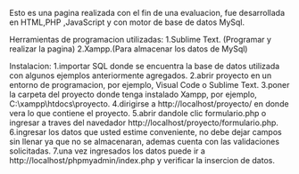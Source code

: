 Esto es una pagina realizada con el fin de una evaluacion, fue desarrollada en HTML,PHP ,JavaScript y con motor de base de datos MySql.

Herramientas de programacion utilizadas:
1.Sublime Text. (Programar y realizar la pagina)
2.Xampp.(Para almacenar los datos de MySql)

Instalacion:
1.importar SQL donde se encuentra la base de datos utilizada con algunos ejemplos anteriormente agregados.
2.abrir proyecto en un entorno de programacion, por ejemplo, Visual Code o Sublime Text.
3.poner la carpeta del proyecto donde tenga instalado Xampp, por ejemplo, C:\xampp\htdocs\proyecto.
4.dirigirse a http://localhost/proyecto/ en donde vera lo que contiene el proyecto.
5.abrir dandole clic formulario.php o ingresar a traves del navedador http://localhost/proyecto/formulario.php.
6.ingresar los datos que usted estime conveniente, no debe dejar campos sin llenar ya que no se almacenaran, ademas cuenta con las validaciones solicitadas.
7.una vez ingresados los datos puede ir a http://localhost/phpmyadmin/index.php y verificar la insercion de datos.
